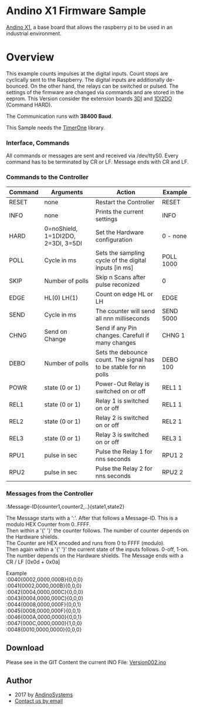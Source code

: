 Andino X1 Firmware Sample
==========

[Andino X1][1], a base board that allows the raspberry pi to be used in an industrial environment.

Overview
====

This example counts impulses at the digital inputs. 
Count stops are cyclically sent to the Raspberry. 
The digital inputs are additionally de-bounced. 
On the other hand, the relays can be switched or pulsed. The settings of the firmware are changed via commands and are stored in the eeprom.
This Version consider the extension boards [3DI][4] and [1DI2DO][5] (Command HARD).
  
The Communication runs with **38400 Baud**.

This Sample needs the [TimerOne][3] library.

### Interface, Commands

All commands or messages are sent and received via  /dev/ttyS0.
Every command has to be terminated by CR or LF. Message ends with CR and LF.
### Commands to the Controller
**Command** | Arguments | Action | Example 
--- | --- | --- | ---
RESET | none | Restart the Controller | RESET
INFO | none| Prints the current settings | INFO
HARD | 0=noShield, 1=1DI2DO, 2=3DI, 3=5DI | Set the Hardware configuration | 0 - none
POLL | Cycle in ms | Sets the sampling cycle of the digital inputs [in ms] | POLL 1000
SKIP | Number of polls | Skip n Scans after pulse reconized | 0
EDGE | HL(0) LH(1) | Count on edge HL or LH | EDGE
SEND | Cycle in ms | The counter will send all nnn milliseconds | SEND 5000
CHNG | Send on Change | Send if any Pin changes. Carefull if many changes | CHNG 1
DEBO | Number of polls | Sets the debounce count. The signal has to be stable for nn polls | DEBO 100
POWR | state (0 or 1)| Power-Out Relay is switched on or off | REL1 1
REL1 | state (0 or 1)| Relay 1 is switched on or off | REL1 1
REL2 | state (0 or 1)| Relay 2 is switched on or off | REL2 1
REL3 | state (0 or 1)| Relay 3 is switched on or off | REL3 1
RPU1 | pulse in sec | Pulse the Relay 1 for nns seconds | RPU1 2
RPU2 | pulse in sec | Pulse the Relay 2 for nns seconds | RPU2 2

### Messages from the Controller

:Message-ID{counter1,counter2,..}{state1,state2}

The Message starts with a ':'. After that follows a Message-ID. This is a modulo HEX Counter from 0..FFFF.    
Then within a '{'  '}' the counter follows. The number of counter depends on the Hardware shields.   
The Counter are HEX encoded and runs from 0 to FFFF (modulo).  
Then again within a '{'  '}' the current state of the inputs follows. 0-off, 1-on.  
The number depends on the Hardware shields.
The Message ends with a CR / LF [0x0d + 0x0a]

Example   
:0040{0002,0000,000B}{0,0,0}  
:0041{0002,0000,000B}{0,0,0}  
:0042{0004,0000,000C}{0,0,0}  
:0043{0004,0000,000C}{0,0,0}  
:0044{0008,0000,000F}{0,0,1}  
:0045{0008,0000,000F}{0,0,1}  
:0046{000A,0000,0000}{0,0,1}  
:0047{000C,0000,0000}{1,0,0}  
:0048{0010,0000,0000}{0,0,0}  


Download
-----

Please see in the GIT Content the current INO File: [Version002.ino](Version002.ino)  


Author
-----

* 2017 by [AndinoSystems][2]
* [Contact us by email](mailto:info@andino.systems)

[1]:https://andino.systems/andino-x1/
[2]:https://github.com/andino-systems/Andino-X1
[3]:https://code.google.com/archive/p/arduino-timerone/downloads
[4]:https://github.com/andino-systems/Andino-X1/tree/master/doc/3DI
[5]:https://github.com/andino-systems/Andino-X1/tree/master/doc/1DI2DO
